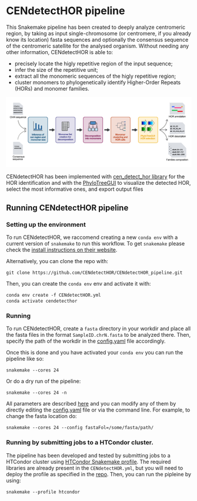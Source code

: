 # CENdetectHOR pipeline

This Snakemake pipeline has been created to deeply analyze centromeric region, by taking as input single-chromosome (or centromere, if you already know its location) fasta sequences and optionally the consensus sequence of the centromeric satellite for the analysed organism. 
Without needing any other information, CENdetectHOR is able to:
- precisely locate the higly repetitive region of the input sequence;
- infer the size of the repetitive unit;
- extract all the monomeric sequences of the higly repetitive region;
- cluster monomers to phylogenetically identify Higher-Order Repeats (HORs) and monomer families.

![Workflow](./img/Workflow.png)

CENdetectHOR has been implemented with [cen_detect_hor library](https://github.com/CENdetectHOR/CENdetectHOR_lib) for the HOR identification and with the [PhyloTreeGUI](https://github.com/CENdetectHOR/PhyloTreeGUI) to visualize the detected HOR, select the most informative ones, and export output files 

## Running CENdetectHOR pipeline

### Setting up the environment

To run CENdetectHOR, we raccomend creating a new `conda env` with a current version of `snakemake` to run this workflow. To get `snakemake` please check the [install instructions on their website](https://snakemake.readthedocs.io/en/stable/getting_started/installation.html). 

Alternatively, you can clone the repo with:
```
git clone https://github.com/CENdetectHOR/CENdetectHOR_pipeline.git
```

Then, you can create the `conda env` env and activate it with: 
```
conda env create -f CENdetectHOR.yml
conda activate cendetecthor
```

### Running

To run CENdetectHOR, create a `fasta` directory in your workdir and place all the fasta files in the format `SampleID.chrN.fasta` to be analyzed there. Then, specify the path of the workdir in the [config.yaml](config/config.yaml) file accordingly.

Once this is done and you have activated your `conda env` you can run the pipeline like so:
```
snakemake --cores 24
```
Or do a dry run of the pipeline:
```
snakemake --cores 24 -n
```
All parameters are described [here](config/README.md) and you can modify any of them by directly editing the [config.yaml](config/config.yaml) file or via the command line. For example, to change the fasta location do:
```
snakemake --cores 24 --config fastaFol=/some/fasta/path/
```

### Running by submitting jobs to a HTCondor cluster. 

The pipeline has been developed and tested by submitting jobs to a HTCondor cluster using [HTCondor Snakemake profile](https://github.com/Snakemake-Profiles/htcondor). 
The required libraries are already present in the `CENdetectHOR.yml`, but you will need to deploy the profile as specified in the [repo](https://github.com/Snakemake-Profiles/htcondor). 
Then, you can run the pipleine by using:
```
snakemake --profile htcondor
```



